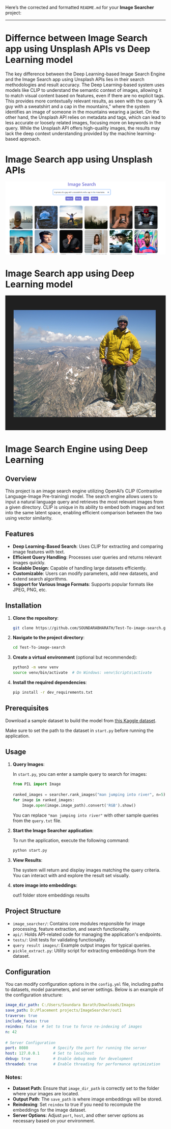 Here’s the corrected and formatted `README.md` for your **Image Searcher** project:

---

# Differnce between Image Search app using Unsplash APIs vs  Deep Learning model

The key difference between the Deep Learning-based Image Search Engine and the Image Search app using Unsplash APIs lies in their search methodologies and result accuracy. The Deep Learning-based system uses models like CLIP to understand the semantic context of images, allowing it to match visual content based on features, even if there are no explicit tags. This provides more contextually relevant results, as seen with the query "A guy with a sweatshirt and a cap in the mountains," where the system identifies an image of someone in the mountains wearing a jacket. On the other hand, the Unsplash API relies on metadata and tags, which can lead to less accurate or loosely related images, focusing more on keywords in the query. While the Unsplash API offers high-quality images, the results may lack the deep context understanding provided by the machine learning-based approach.

# Image Search app using Unsplash APIs
![Alt text](image.png)


# Image Search app using Deep Learning model

![Alt text](image-1.png)

# Image Search Engine  using Deep Learning

## Overview
This project is an image search engine utilizing OpenAI’s CLIP (Contrastive Language-Image Pre-training) model. The search engine allows users to input a natural language query and retrieves the most relevant images from a given directory. CLIP is unique in its ability to embed both images and text into the same latent space, enabling efficient comparison between the two using vector similarity.

## Features

- **Deep Learning-Based Search**: Uses CLIP for extracting and comparing image features with text.
- **Efficient Query Handling**: Processes user queries and returns relevant images quickly.
- **Scalable Design**: Capable of handling large datasets efficiently.
- **Customizable**: Users can modify parameters, add new datasets, and extend search algorithms.
- **Support for Various Image Formats**: Supports popular formats like JPEG, PNG, etc.

## Installation

1. **Clone the repository**:
   ```bash
   git clone https://github.com/SOUNDARABHARATH/Test-To-image-search.git
   ```

2. **Navigate to the project directory**:
   ```bash
   cd Test-To-image-search
   ```

3. **Create a virtual environment** (optional but recommended):
   ```bash
   python3 -m venv venv
   source venv/bin/activate  # On Windows: venv\Scripts\activate
   ```

4. **Install the required dependencies**:
   ```bash
   pip install -r dev_requirements.txt
   ```

## Prerequisites

Download a sample dataset to build the model from [this Kaggle dataset](https://www.kaggle.com/datasets/adityajn105/flickr8k).

Make sure to set the path to the dataset in `start.py` before running the application.

## Usage

1. **Query Images**:
   
   In `start.py`, you can enter a sample query to search for images:

   ```python
   from PIL import Image
   
   ranked_images = searcher.rank_images("man jumping into river", n=5)
   for image in ranked_images:
       Image.open(image.image_path).convert('RGB').show()
   ```

   You can replace `"man jumping into river"` with other sample queries from the `query.txt` file.

2. **Start the Image Searcher application**:

   To run the application, execute the following command:

   ```bash
   python start.py
   ```

3. **View Results**:

   The system will return and display images matching the query criteria. You can interact with and explore the result set visually.

4. **store image into embeddings**:

   out1 folder store embeddings results

## Project Structure

- `image_searcher/`: Contains core modules responsible for image processing, feature extraction, and search functionality.
- `api/`: Holds API-related code for managing the application's endpoints.
- `tests/`: Unit tests for validating functionality.
- `query result images/`: Example output images for typical queries.
- `pickle_extract.py`: Utility script for extracting embeddings from the dataset.

## Configuration

You can modify configuration options in the `config.yml` file, including paths to datasets, model parameters, and server settings. Below is an example of the configuration structure:

```yaml
image_dir_path: C:/Users/Soundara Barath/Downloads/Images
save_path: D:/Placement projects/ImageSearcher/out1
traverse: true
include_faces: true
reindex: false  # Set to true to force re-indexing of images
n: 42

# Server Configuration
port: 8080           # Specify the port for running the server
host: 127.0.0.1      # Set to localhost
debug: true          # Enable debug mode for development
threaded: true       # Enable threading for performance optimization
```

### Notes:
- **Dataset Path**: Ensure that `image_dir_path` is correctly set to the folder where your images are located.
- **Output Path**: The `save_path` is where image embeddings will be stored.
- **Reindexing**: Set `reindex` to true if you need to recompute the embeddings for the image dataset.
- **Server Options**: Adjust `port`, `host`, and other server options as necessary based on your environment.

